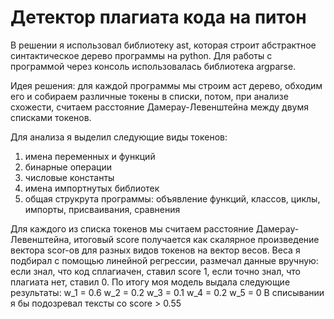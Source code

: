 # Детектор плагиата кода на питон
В решении я использовал библиотеку ast, которая строит абстрактное синтактическое дерево программы на python. Для работы с программой через консоль использовалась библиотека argparse. 

Идея решения: для каждой программы мы строим аст дерево, обходим его и собираем различные токены в списки, потом, при анализе схожести, считаем расстояние Дамерау-Левенштейна между двумя списками токенов.

Для анализа я выделил следующие виды токенов:
1) имена переменных и функций 
2) бинарные операции 
3) числовые константы 
4) имена импортнутых библиотек 
5) общая струкрута программы: объявление функций, классов, циклы, импорты, присваивания, сравнения 

Для каждого из списка токенов мы считаем расстояние Дамерау-Левенштейна, итоговый score получается как скалярное произведение вектора scor-ов для разных видов токенов на вектор весов. Веса я подбирал с помощью линейной регрессии, размечал данные вручную: если знал, что код сплагиачен, ставил score 1, если точно знал, что плагиата нет, ставил 0. По итогу моя модель выдала следующие результаты: w_1 = 0.6 w_2 = 0.2 w_3 = 0.1 w_4 = 0.2 w_5 = 0 В списывании я бы подозревал тексты со score > 0.55
